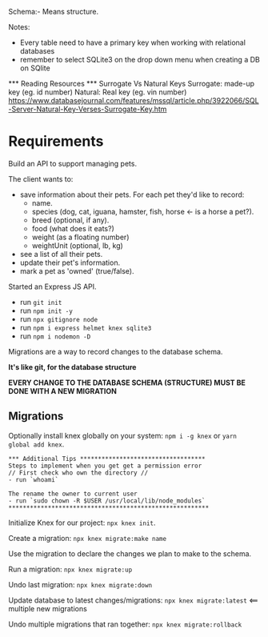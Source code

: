 Schema:- Means structure.

Notes:
- Every table need to have a primary key when working with relational databases
- remember to select SQLite3 on the drop down menu when creating a DB on SQlite

*** Reading Resources ***
Surrogate Vs Natural Keys
    Surrogate: made-up key (eg. id number)
    Natural: Real key (eg. vin number)
    https://www.databasejournal.com/features/mssql/article.php/3922066/SQL-Server-Natural-Key-Verses-Surrogate-Key.htm


# Requirements

Build an API to support managing pets.

The client wants to:

- save information about their pets. For each pet they'd like to record:
  - name.
  - species (dog, cat, iguana, hamster, fish, horse <- is a horse a pet?).
  - breed (optional, if any).
  - food (what does it eats?)
  - weight (as a floating number)
  - weightUnit (optional, lb, kg)
- see a list of all their pets.
- update their pet's information.
- mark a pet as 'owned' (true/false).

Started an Express JS API.

- run `git init`
- run `npm init -y`
- run `npx gitignore node`
- run `npm i express helmet knex sqlite3`
- run `npm i nodemon -D`

Migrations are a way to record changes to the database schema.

**It's like git, for the database structure**

**EVERY CHANGE TO THE DATABASE SCHEMA (STRUCTURE) MUST BE DONE WITH A NEW MIGRATION**

## Migrations

Optionally install knex globally on your system: `npm i -g knex` or `yarn global add knex`.

    *** Additional Tips ***********************************
    Steps to implement when you get get a permission error
    // First check who own the directory // 
    - run `whoami`

    The rename the owner to current user
    - run `sudo chown -R $USER /usr/local/lib/node_modules`
    ********************************************************

Initialize Knex for our project: `npx knex init`.

Create a migration: `npx knex migrate:make name`

Use the migration to declare the changes we plan to make to the schema.

Run a migration: `npx knex migrate:up`

Undo last migration: `npx knex migrate:down`

Update database to latest changes/migrations: `npx knex migrate:latest` <== multiple new migrations

Undo multiple migrations that ran together: `npx knex migrate:rollback`